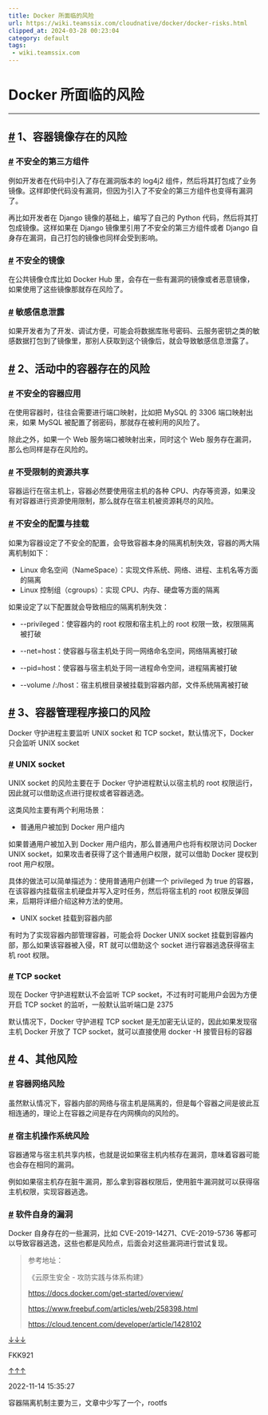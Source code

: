```yaml
---
title: Docker 所面临的风险
url: https://wiki.teamssix.com/cloudnative/docker/docker-risks.html
clipped_at: 2024-03-28 00:23:04
category: default
tags: 
 - wiki.teamssix.com
---
```


# Docker 所面临的风险

- - -

## [#](#_1%E3%80%81%E5%AE%B9%E5%99%A8%E9%95%9C%E5%83%8F%E5%AD%98%E5%9C%A8%E7%9A%84%E9%A3%8E%E9%99%A9) 1、容器镜像存在的风险

### [#](#%E4%B8%8D%E5%AE%89%E5%85%A8%E7%9A%84%E7%AC%AC%E4%B8%89%E6%96%B9%E7%BB%84%E4%BB%B6) 不安全的第三方组件

例如开发者在代码中引入了存在漏洞版本的 log4j2 组件，然后将其打包成了业务镜像。这样即使代码没有漏洞，但因为引入了不安全的第三方组件也变得有漏洞了。

再比如开发者在 Django 镜像的基础上，编写了自己的 Python 代码，然后将其打包成镜像。这样如果在 Django 镜像里引用了不安全的第三方组件或者 Django 自身存在漏洞，自己打包的镜像也同样会受到影响。

### [#](#%E4%B8%8D%E5%AE%89%E5%85%A8%E7%9A%84%E9%95%9C%E5%83%8F) 不安全的镜像

在公共镜像仓库比如 Docker Hub 里，会存在一些有漏洞的镜像或者恶意镜像，如果使用了这些镜像那就存在风险了。

### [#](#%E6%95%8F%E6%84%9F%E4%BF%A1%E6%81%AF%E6%B3%84%E9%9C%B2) 敏感信息泄露

如果开发者为了开发、调试方便，可能会将数据库账号密码、云服务密钥之类的敏感数据打包到了镜像里，那别人获取到这个镜像后，就会导致敏感信息泄露了。

## [#](#_2%E3%80%81%E6%B4%BB%E5%8A%A8%E4%B8%AD%E7%9A%84%E5%AE%B9%E5%99%A8%E5%AD%98%E5%9C%A8%E7%9A%84%E9%A3%8E%E9%99%A9) 2、活动中的容器存在的风险

### [#](#%E4%B8%8D%E5%AE%89%E5%85%A8%E7%9A%84%E5%AE%B9%E5%99%A8%E5%BA%94%E7%94%A8) 不安全的容器应用

在使用容器时，往往会需要进行端口映射，比如把 MySQL 的 3306 端口映射出来，如果 MySQL 被配置了弱密码，那就存在被利用的风险了。

除此之外，如果一个 Web 服务端口被映射出来，同时这个 Web 服务存在漏洞，那么也同样是存在风险的。

### [#](#%E4%B8%8D%E5%8F%97%E9%99%90%E5%88%B6%E7%9A%84%E8%B5%84%E6%BA%90%E5%85%B1%E4%BA%AB) 不受限制的资源共享

容器运行在宿主机上，容器必然要使用宿主机的各种 CPU、内存等资源，如果没有对容器进行资源使用限制，那么就存在宿主机被资源耗尽的风险。

### [#](#%E4%B8%8D%E5%AE%89%E5%85%A8%E7%9A%84%E9%85%8D%E7%BD%AE%E4%B8%8E%E6%8C%82%E8%BD%BD) 不安全的配置与挂载

如果为容器设定了不安全的配置，会导致容器本身的隔离机制失效，容器的两大隔离机制如下：

-   Linux 命名空间（NameSpace）：实现文件系统、网络、进程、主机名等方面的隔离
-   Linux 控制组（cgroups）：实现 CPU、内存、硬盘等方面的隔离

如果设定了以下配置就会导致相应的隔离机制失效：

-   \--privileged：使容器内的 root 权限和宿主机上的 root 权限一致，权限隔离被打破
    
-   \--net=host：使容器与宿主机处于同一网络命名空间，网络隔离被打破
    
-   \--pid=host：使容器与宿主机处于同一进程命令空间，进程隔离被打破
    
-   \--volume /:/host：宿主机根目录被挂载到容器内部，文件系统隔离被打破
    

## [#](#_3%E3%80%81%E5%AE%B9%E5%99%A8%E7%AE%A1%E7%90%86%E7%A8%8B%E5%BA%8F%E6%8E%A5%E5%8F%A3%E7%9A%84%E9%A3%8E%E9%99%A9) 3、容器管理程序接口的风险

Docker 守护进程主要监听 UNIX socket 和 TCP socket，默认情况下，Docker 只会监听 UNIX socket

### [#](#unix-socket) UNIX socket

UNIX socket 的风险主要在于 Docker 守护进程默认以宿主机的 root 权限运行，因此就可以借助这点进行提权或者容器逃逸。

这类风险主要有两个利用场景：

-   普通用户被加到 Docker 用户组内

如果普通用户被加入到 Docker 用户组内，那么普通用户也将有权限访问 Docker UNIX socket，如果攻击者获得了这个普通用户权限，就可以借助 Docker 提权到 root 用户权限。

具体的做法可以简单描述为：使用普通用户创建一个 privileged 为 true 的容器，在该容器内挂载宿主机硬盘并写入定时任务，然后将宿主机的 root 权限反弹回来，后期将详细介绍这种方法的使用。

-   UNIX socket 挂载到容器内部

有时为了实现容器内部管理容器，可能会将 Docker UNIX socket 挂载到容器内部，那么如果该容器被入侵，RT 就可以借助这个 socket 进行容器逃逸获得宿主机 root 权限。

### [#](#tcp-socket) TCP socket

现在 Docker 守护进程默认不会监听 TCP socket，不过有时可能用户会因为方便开启 TCP socket 的监听，一般默认监听端口是 2375

默认情况下，Docker 守护进程 TCP socket 是无加密无认证的，因此如果发现宿主机 Docker 开放了 TCP socket，就可以直接使用 docker -H 接管目标的容器

## [#](#_4%E3%80%81%E5%85%B6%E4%BB%96%E9%A3%8E%E9%99%A9) 4、其他风险

### [#](#%E5%AE%B9%E5%99%A8%E7%BD%91%E7%BB%9C%E9%A3%8E%E9%99%A9) 容器网络风险

虽然默认情况下，容器内部的网络与宿主机是隔离的，但是每个容器之间是彼此互相连通的，理论上在容器之间是存在内网横向的风险的。

### [#](#%E5%AE%BF%E4%B8%BB%E6%9C%BA%E6%93%8D%E4%BD%9C%E7%B3%BB%E7%BB%9F%E9%A3%8E%E9%99%A9) 宿主机操作系统风险

容器通常与宿主机共享内核，也就是说如果宿主机内核存在漏洞，意味着容器可能也会存在相同的漏洞。

例如如果宿主机存在脏牛漏洞，那么拿到容器权限后，使用脏牛漏洞就可以获得宿主机权限，实现容器逃逸。

### [#](#%E8%BD%AF%E4%BB%B6%E8%87%AA%E8%BA%AB%E7%9A%84%E6%BC%8F%E6%B4%9E) 软件自身的漏洞

Docker 自身存在的一些漏洞，比如 CVE-2019-14271、CVE-2019-5736 等都可以导致容器逃逸，这些也都是风险点，后面会对这些漏洞进行尝试复现。

> 参考地址：
> 
> 《云原生安全 - 攻防实践与体系构建》
> 
> https://docs.docker.com/get-started/overview/
> 
> https://www.freebuf.com/articles/web/258398.html
> 
> https://cloud.tencent.com/developer/article/1428102

[](https://github.com/FKK921 "FKK921")

[↓↓↓](https://github.com/FKK921 "FKK921")  
  
FKK921  
  
[↑↑↑](https://github.com/FKK921 "FKK921")

2022-11-14 15:35:27

容器隔离机制主要为三，文章中少写了一个，rootfs